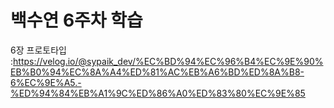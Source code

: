 # 백수연 6주차 학습

6장 프로토타입 :https://velog.io/@sypaik_dev/%EC%BD%94%EC%96%B4%EC%9E%90%EB%B0%94%EC%8A%A4%ED%81%AC%EB%A6%BD%ED%8A%B8-6%EC%9E%A5.-%ED%94%84%EB%A1%9C%ED%86%A0%ED%83%80%EC%9E%85